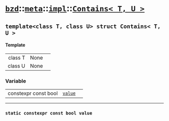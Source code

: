 # [`bzd`](../../../../index.md)::[`meta`](../../../index.md)::[`impl`](../../index.md)::[`Contains< T, U >`](../index.md)

## `template<class T, class U> struct Contains< T, U >`

#### Template
||||
|---:|:---|:---|
|class T|None||
|class U|None||
### Variable
||||
|---:|:---|:---|
|constexpr const bool|[`value`](.)||
------
### `static constexpr const bool value`

